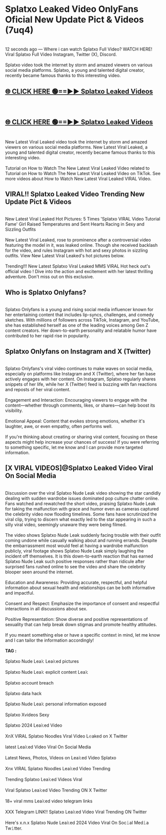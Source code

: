 # Splatxo Leaked Video OnlyFans Oficial New Update Pict & Videos (7uq4)
<br>
12 seconds ago — Where i can watch Splatxo Full Video? WATCH HERE! Viral Splatxo Full Video Instagram, Twitter (X), Discord.
<br><br>
Splatxo video took the internet by storm and amazed viewers on various social media platforms. Splatxo, a young and talented digital creator, recently became famous thanks to this interesting video.
<br>
<h2><a href="https://play.trustnlinepharmacy.us?title=Splatxo">🌐 CLICK HERE 🟢==►► Splatxo Leaked Videos</a></h2>
<br>
<h2><a href="https://play.trustnlinepharmacy.us?title=Splatxo">🌐 CLICK HERE 🟢==►► Splatxo Leaked Videos</a></h2>
<br>
New Latest Viral Leaked video took the internet by storm and amazed viewers on various social media platforms. New Latest Viral Leaked, a young and talented digital creator, recently became famous thanks to this interesting video.
<br><br>
Tutorial on How to Watch The New Latest Viral Leaked Video related to Tutorial on How to Watch The New Latest Viral Leaked Video on TikTok. See more videos about How to Watch New Latest Viral Leaked VIRAL Video.
<br>
<h2>VIRAL!! Splatxo Leaked Video Trending New Update Pict & Videos</h2>
<br>
New Latest Viral Leaked Hot Pictures: 5 Times 'Splatxo VIRAL Video Tutorial Fame' Girl Raised Temperatures and Sent Hearts Racing in Sexy and Sizzling Outfits
<br><br>
New Latest Viral Leaked, rose to prominence after a controversial video featuring the model in it, was leaked online. Though she received backlash for the video, and rules Instagram with hot and sexy photos in sizzling outfits. View New Latest Viral Leaked's hot pictures below.
<br><br>
Trending!!! New Latest Splatxo Viral Leaked MMS VIRAL Hot heck out's official video ! Dive into the action and excitement with her latest thrilling adventure. Don't miss out on this exclusive.
<br>
<h2>Who is Splatxo Onlyfans?</h2>
<br>
Splatxo Onlyfans is a young and rising social media influencer known for her entertaining content that includes lip-syncs, challenges, and comedy sketches. With millions of followers across TikTok, Instagram, and YouTube, she has established herself as one of the leading voices among Gen Z content creators. Her down-to-earth personality and relatable humor have contributed to her rapid rise in popularity.
<br>
<h2>Splatxo Onlyfans on Instagram and X (Twitter)</h2>
<br>
Splatxo Onlyfans's viral video continues to make waves on social media, especially on platforms like Instagram and X (Twitter), where her fan base actively engages with her content. On Instagram, Splatxo regularly shares snippets of her life, while her X (Twitter) feed is buzzing with fan reactions and reposts of her viral content.
<br><br>
Engagement and Interaction: Encouraging viewers to engage with the content—whether through comments, likes, or shares—can help boost its visibility.
<br><br>
Emotional Appeal: Content that evokes strong emotions, whether it's laughter, awe, or even empathy, often performs well.
<br><br>
If you're thinking about creating or sharing viral content, focusing on these aspects might help increase your chances of success! If you were referring to something specific, let me know and I can provide more targeted information.
<br>
<h2>[X VIRAL VIDEOS]@Splatxo Leaked Video Viral On Social Media</h2>
<br>
Discussion over the viral Splatxo Nude Leak video showing the star candidly dealing with sudden wardrobe issues dominated pop culture chatter online. Fans watched and rewatched the short video, praising Splatxo Nude Leak for taking the malfunction with grace and humor even as cameras captured the celebrity video now flooding timelines. Some fans have scrutinized the viral clip, trying to discern what exactly led to the star appearing in such a silly viral video, seemingly unaware they were being filmed.
<br><br>
The video shows Splatxo Nude Leak suddenly facing trouble with their outfit coming undone while casually walking about and running errands. Despite the embarrassment most would feel at having a wardrobe malfunction publicly, viral footage shows Splatxo Nude Leak simply laughing the incident off themselves. It is this down-to-earth reaction that has earned Splatxo Nude Leak such positive responses rather than ridicule after surprised fans rushed online to see the video and share the celebrity blooper seen around the internet.
<br><br>
Education and Awareness: Providing accurate, respectful, and helpful information about sexual health and relationships can be both informative and impactful.
<br><br>
Consent and Respect: Emphasize the importance of consent and respectful interactions in all discussions about sex.
<br><br>
Positive Representation: Show diverse and positive representations of sexuality that can help break down stigmas and promote healthy attitudes.
<br><br>
If you meant something else or have a specific context in mind, let me know and I can tailor the information accordingly!
<br><br>
<strong>TAG :</strong>
<br><br>
Splatxo Nude Lea𝚔 Lea𝚔ed pictures
<br><br>
Splatxo Nude Lea𝚔 explicit content Lea𝚔
<br><br>
Splatxo account breach
<br><br>
Splatxo data hack
<br><br>
Splatxo Nude Lea𝚔 personal information exposed
<br><br>
Splatxo Xvideos Sexy
<br><br>
Splatxo 2024 Lea𝚔ed Video
<br><br>
XnX VIRAL Splatxo Noodles Viral Video L𝚎aked on X Twitter
<br><br>
latest Lea𝚔ed Video Viral On Social Media
<br><br>
Latest News, Photos, Videos on Lea𝚔ed Video Splatxo
<br><br>
Xnx VIRAL Splatxo Noodles Lea𝚔ed Video Trending
<br><br>
Trending Splatxo Lea𝚔ed Videos Viral
<br><br>
Viral Splatxo Lea𝚔ed Video Trending ON X Twitter
<br><br>
18+ viral mms Lea𝚔ed video telegram links
<br><br>
XXX Telegram LINK!! Splatxo Lea𝚔ed Video Viral Trending ON Twitter
<br><br>
Here's x.n.x Splatxo Nude Lea𝚔ed 2024 Video Viral On Soc𝚒al Med𝚒a Tw𝚒tter.